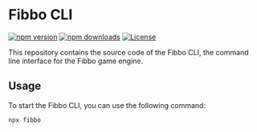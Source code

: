 # Fibbo CLI

[![npm version][npm-version-src]][npm-version-href]
[![npm downloads][npm-downloads-src]][npm-downloads-href]
[![License][license-src]][license-href]

This repository contains the source code of the Fibbo CLI, the command line interface for the Fibbo game engine.

## Usage

To start the Fibbo CLI, you can use the following command:

```bash
npx fibbo
```

<!-- Badges -->
[npm-version-src]: https://img.shields.io/npm/v/fibbo/latest.svg?style=flat&colorA=18181B&colorB=28CF8D
[npm-version-href]: https://npmjs.com/package/fibbo

[npm-downloads-src]: https://img.shields.io/npm/dm/fibbo.svg?style=flat&colorA=18181B&colorB=28CF8D
[npm-downloads-href]: https://npmjs.com/package/fibbo

[license-src]: https://img.shields.io/npm/l/fibbo.svg?style=flat&colorA=18181B&colorB=28CF8D
[license-href]: https://npmjs.com/package/fibbo
